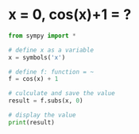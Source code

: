 # x = 0, cos(x)+1 = ?
```python
from sympy import *

# define x as a variable
x = symbols('x')

# define f: function = ~
f = cos(x) + 1

# culculate and save the value
result = f.subs(x, 0)

# display the value
print(result)
```
